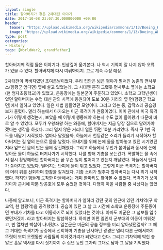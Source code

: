 ```yaml
---
layout: single
title: 할아버지가 겪은 2차대전 이야기
date: 2017-10-08 23:07:30.000000000 +09:00
header:
  teaser: "https://upload.wikimedia.org/wikipedia/commons/1/13/Boeing_WB-29A_53_WRS_1954.jpg"
  image: "https://upload.wikimedia.org/wikipedia/commons/1/13/Boeing_WB-29A_53_WRS_1954.jpg"
type: post
categories:
- History
tags: [WorldWar2, grandfather]
---
```

할아버지께 직접 들은 이야기다. 인상깊어 옮겨본다. 나 역시 기억이 잘 나지 않아 오류가 있을 수 있다. 할아버지께 다시 여쭤봐야지. 고로 계속 수정 예정.

2차대전이 막바지였던 초여름날이었다. 우리 집안은 넓은 평야가 펼쳐진 농촌의 면사무소(함평군 엄다면) 옆에 살고 있었는데, 그 시대엔 흔히 그랬듯 면사무소 옆에는 소학교(현 엄다초등학교)가 있었고, 운동장에는 일본군이 주둔하고 있었다. 소학교 고학년생이었던 할아버지는 수업 대신 관의 사역에 동원되어 도보 30분 거리의 옆 면(함평군 학교면)에서 일하고 있었다. 일은 제법 힘들었던 모양이다. 그러고 있는 중, 갑작스레 공습경보가 울렸다. 멀리 하늘에서 다가오는 미군 폭격기가 원흉이었다. 이미 관에서 미국 폭격기가 어떻게 생겼는지, 보았을 때 어떻게 행동해야 하는지 수도 없이 들어왔기 때문에 바로 알 수 있었다. 모두가 우왕좌왕 하는 와중에, 할아버지는 지금 당장 집으로 달려가야겠다는 생각을 하셨다. 그리 멀지 않은 거리니 얼른 뛰면 10분 거리였다. 즉시 구 1번 국도를 내닫기 시작했다. 얼마나 달렸을까, 하늘에서 천둥같은 소리가 들리기 시작하자 할아버지는 길 옆의 논으로 몸을 날렸다. 모내기를 위해 논에 물을 받아놓고 있던 시기였던지라 엎드린 몸의 반은 물에 잠긴채였다. 그리고 하늘에서 무언가 쏟아짐과 동시에 논에 받아둔 물이 하늘로 터져나가기 시작했다. 나를 향해 기총을 쏘는건가. 폭발하는 물 속에서 잠시 황망해하던 할아버지는 곧 무슨 일이 벌어지고 있는지 깨달았다. 하늘에서 탄피가 쏟아지고 있었다. 떨어지는 탄피에 물이 튀고 있었다. 그렇게 미군 폭격기는 할아버지의 머리 위를 선회하며 한참을 갈겨댔다. 기총 소리가 멈추자 할아버지는 다시 뛰기 시작했다. 하지만 힘들게 도착한 마을에서는 개미 한마리도 찾아볼 수 없었다. 폭격기가 보이자마자 근처에 파둔 방공호에 모두 숨었던 것이다. 다행히 마을 사람들 중 사상자는 없었다.

나중에 알고보니, 미군 폭격기는 할아버지가 일하러 갔던 곳의 인근에 있던 기차역(구 학교역, 현 함평역)을 공격했었다. 공습이 있던 그 날 그 시간에 소학교 운동장에 주둔중이던 부대가 기차를 타고 이동하기로 되어 있었다는 것이다. 아마도 미군은 그 첩보를 입수했던거겠지. 라고 할아버지는 말씀하셨다. 하지만 어쩐 일인지 군부대의 이동이 미뤄졌고, 빈 열차만 박살이 나버렸다. 일본군은 미군의 공습 정보를 미리 알아냈던걸까? 그 때 그 거대한 폭격기가 공중에서 선회하며 기총을 난사하던 광경은 멀리 다른 군에서까지 뚜렷이 보여  오랫동안 사람들의 이야깃거리가 되었다고 한다. 그리고 기차역에 박힌 총알은 훗날 역사를 다시 짓기까지 수 십년 동안 그자리 그대로 남아 그 날을 기억했다.
